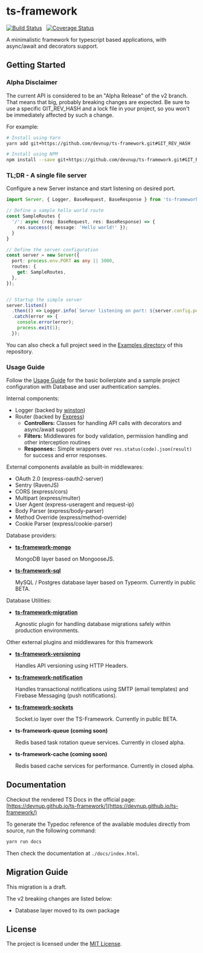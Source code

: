 ts-framework
============

[![Build Status](https://travis-ci.org/devnup/ts-framework.svg?branch=master)](https://travis-ci.org/devnup/ts-framework) &nbsp; [![Coverage Status](https://coveralls.io/repos/github/devnup/ts-framework/badge.svg?branch=master)](https://coveralls.io/github/devnup/ts-framework?branch=master)

A minimalistic framework for typescript based applications, with async/await and decorators support.


## Getting Started

### Alpha Disclaimer

The current API is considered to be an "Alpha Release" of the v2 branch. That means that big, probably breaking 
changes are expected. Be sure to use a specific GIT_REV_HASH and a lock file in your project, so you
won't be immediately affected by such a change.

For example:

```bash
# Install using Yarn
yarn add git+https://github.com/devnup/ts-framework.git#GIT_REV_HASH 

# Install using NPM
npm install --save git+https://github.com/devnup/ts-framework.git#GIT_REV_HASH 
``` 

### TL;DR - A single file server

Configure a new Server instance and start listening on desired port. 

```typescript
import Server, { Logger, BaseRequest, BaseResponse } from 'ts-framework';

// Define a sample hello world route
const SampleRoutes {
  '/': async (req: BaseRequest, res: BaseResponse) => {
    res.success({ message: 'Hello world!' });
  }
}

// Define the server configuration
const server = new Server({
  port: process.env.PORT as any || 3000,
  routes: {
    get: SampleRoutes,
  },
});


// Startup the simple server
server.listen()
  .then(() => Logger.info(`Server listening on port: ${server.config.port}`))
  .catch(error => {
    console.error(error);
    process.exit(1);
  });
```

You can also check a full project seed in the [Examples directory](./example) of this repository.

### Usage Guide

Follow the [Usage Guide](./GUIDE.md) for the basic boilerplate and a sample project configuration with
Database and user authentication samples.

Internal components:

- Logger (backed by [winston](https://npmjs.org/package/winston))
- Router (backed by [Express](https://npmjs.org/package/express))
  - **Controllers:** Classes for handling API calls with decorators and async/await support
  - **Filters:** Middlewares for body validation, permission handling and other interception routines
  - **Responses:**: Simple wrappers over `res.status(code).json(result)` for success and error responses.

External components available as built-in middlewares: 

- OAuth 2.0 (express-oauth2-server)
- Sentry (RavenJS)
- CORS (express/cors)
- Multipart (express/multer)
- User Agent (express-useragent and request-ip)
- Body Parser (express/body-parser)
- Method Override (express/method-override)
- Cookie Parser (express/cookie-parser)


Database providers:

- **[ts-framework-mongo](https://github.com/nxtep-io/ts-framework-mongo)**

    MongoDB layer based on MongooseJS.

- **[ts-framework-sql](https://github.com/nxtep-io/ts-framework-sql)**

    MySQL / Postgres database layer based on Typeorm. Currently in public BETA.


Database Utilities:

- **[ts-framework-migration](https://gitlab.devnup.com/npm/ts-framework-migration)**

    Agnostic plugin for handling database migrations safely within production environments.
   

Other external plugins and middlewares for this framework

- **[ts-framework-versioning](https://github.com/devnup/ts-framework-versioning)**

    Handles API versioning using HTTP Headers.
    
- **[ts-framework-notification](https://github.com/devnup/ts-framework-notification)**

    Handles transactional notifications using SMTP (email templates) and Firebase Messaging (push notifications).

- **[ts-framework-sockets](https://github.com/nxtep-io/ts-framework-sockets)**

    Socket.io layer over the TS-Framework. Currently in public BETA.

- **ts-framework-queue (coming soon)**

    Redis based task rotation queue services. Currently in closed alpha.

- **ts-framework-cache (coming soon)**

    Redis based cache services for performance. Currently in closed alpha.


## Documentation

Checkout the rendered TS Docs in the official page: [https://devnup.github.io/ts-framework/](https://devnup.github.io/ts-framework/)

To generate the Typedoc reference of the available modules directly from source, run the following command:

```sh
yarn run docs
```

Then check the documentation at `./docs/index.html`.

## Migration Guide

This migration is a draft.

The v2 breaking changes are listed below:

- Database layer moved to its own package


## License

The project is licensed under the [MIT License](./LICENSE.md).
